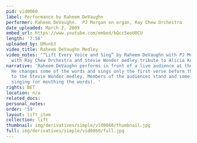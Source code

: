 ```yaml
---
pid: vid0060
label: Performance by Raheem DeVaughn
performer: Raheem DeVaughn.  PJ Morgan on organ, Ray Chew Orchestra
date_uploaded: March 2, 2009
embed_url: https://www.youtube.com/embed/bQcc5eoU0CU
length: '7:56'
uploaded_by: DMunb3
video_title: Raheem DeVaughn Medley
video_notes: "“Lift Every Voice and Sing” by Raheem DeVaughn with PJ Morgan on organ
  with Ray Chew Orchestra and Stevie Wonder medley tribute to Alicia Keys"
narrative: 'Raheem DeVaughn performs in front of a live audience at the BET Awards.
  He changes some of the words and sings only the first verse before the video transitions
  to the Stevie Wonder medley. Members of the audiences stand and some can be seen
  singing (or mouthing the words). '
rights: BET
location: n/a
related_docs: 
personal_notes: 
order: '59'
layout: lift_item
collection: lift
thumbnail: img/derivatives/simple/vid0060/thumbnail.jpg
full: img/derivatives/simple/vid0060/full.jpg
---
```

